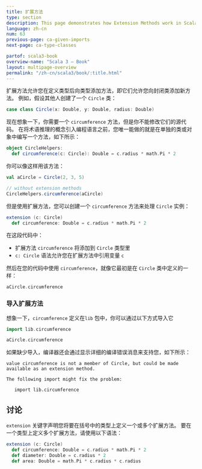 ```yaml
---
title: 扩展方法
type: section
description: This page demonstrates how Extension Methods work in Scala 3.
language: zh-cn
num: 63
previous-page: ca-given-imports
next-page: ca-type-classes

partof: scala3-book
overview-name: "Scala 3 — Book"
layout: multipage-overview
permalink: "/zh-cn/scala3/book/:title.html"
---
```



扩展方法允许您在定义类型后向类型添加方法，即它们允许您向封闭类添加新方法。
例如，假设其他人创建了一个 `Circle` 类：

```scala
case class Circle(x: Double, y: Double, radius: Double)
```

现在想象一下，你需要一个 `circumference` 方法，但是你不能修改它们的源代码。
在将术语推理的概念引入编程语言之前，您唯一能做的就是在单独的类或对象中编写一个方法，如下所示：

```scala
object CircleHelpers:
  def circumference(c: Circle): Double = c.radius * math.Pi * 2
```

你可以像这样用该方法：

```scala
val aCircle = Circle(2, 3, 5)

// without extension methods
CircleHelpers.circumference(aCircle)
```

但是使用扩展方法，您可以创建一个 `circumference` 方法来处理 `Circle` 实例：

```scala
extension (c: Circle)
  def circumference: Double = c.radius * math.Pi * 2
```

在这段代码中：

- 扩展方法 `circumference` 将添加到 `Circle` 类型里
- `c: Circle` 语法允许您在扩展方法中引用变量 `c`

然后在您的代码中使用 `circumference`，就像它最初是在 `Circle` 类中定义的一样：

```scala
aCircle.circumference
```

### 导入扩展方法

想象一下，`circumference` 定义在`lib` 包中，你可以通过以下方式导入它

```scala
import lib.circumference

aCircle.circumference
```

如果缺少导入，编译器还会通过显示详细的编译错误消息来支持您，如下所示：

```text
value circumference is not a member of Circle, but could be made available as an extension method.

The following import might fix the problem:

   import lib.circumference
```

## 讨论

`extension` 关键字声明您将要在括号中的类型上定义一个或多个扩展方法。
要在一个类型上定义多个扩展方法，请使用以下语法：

```scala
extension (c: Circle)
  def circumference: Double = c.radius * math.Pi * 2
  def diameter: Double = c.radius * 2
  def area: Double = math.Pi * c.radius * c.radius
```
